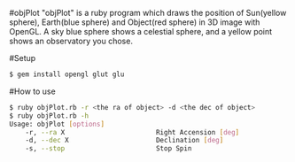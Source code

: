 #objPlot
"objPlot" is a ruby program which draws the position of Sun(yellow sphere), Earth(blue sphere) and Object(red sphere) in 3D image with OpenGL.
A sky blue sphere shows a celestial sphere, and a yellow point shows an observatory you chose.

#Setup
```bash
$ gem install opengl glut glu
```

#How to use
```bash
$ ruby objPlot.rb -r <the ra of object> -d <the dec of object>  
$ ruby objPlot.rb -h  
Usage: objPlot [options]  
    -r, --ra X                       Right Accension [deg]  
    -d, --dec X                      Declination [deg]  
    -s, --stop                       Stop Spin  
```